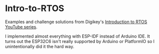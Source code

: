 # Intro-to-RTOS
Examples and challenge solutions from Digikey's [Introduction to RTOS YouTube series](https://www.youtube.com/watch?v=F321087yYy4&list=PLEBQazB0HUyQ4hAPU1cJED6t3DU0h34bz).

I implemented almost everything with ESP-IDF instead of Arduino IDE. It turns out the ESP32C6 isn't really supported by Arduino or PlatformIO so I unintentionally did it the hard way.

